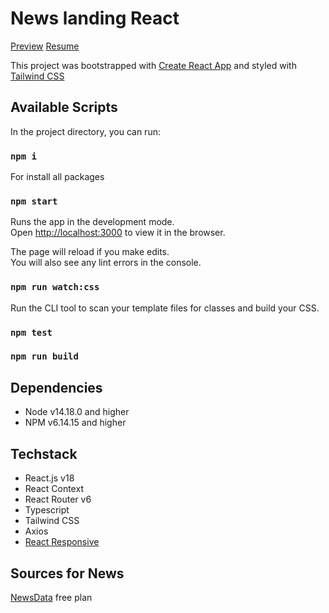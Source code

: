 # News landing React

[Preview](https://nadiyahr.github.io/react-news/)
[Resume](https://drive.google.com/file/d/1xAXHvcGjuNONbOKzXd27IDgq04Lul__e/view?usp=sharing)

This project was bootstrapped with [Create React App](https://github.com/facebook/create-react-app) and styled with [Tailwind CSS](https://github.com/tailwindlabs/tailwindcss)

## Available Scripts

In the project directory, you can run:

### `npm i`

For install all packages

### `npm start`

Runs the app in the development mode.\
Open [http://localhost:3000](http://localhost:3000) to view it in the browser.

The page will reload if you make edits.\
You will also see any lint errors in the console.

### `npm run watch:css`

Run the CLI tool to scan your template files for classes and build your CSS.

### `npm test`

### `npm run build`

## Dependencies

* Node v14.18.0 and higher
* NPM v6.14.15 and higher

## Techstack

* React.js v18
* React Context
* React Router v6
* Typescript
* Tailwind CSS
* Axios
* [React Responsive](https://github.com/yocontra/react-responsive)

## Sources for News

[NewsData](https://newsdata.io/docs) free plan
